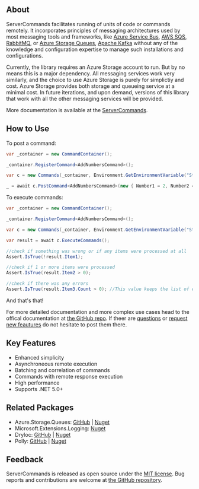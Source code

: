 ﻿## About

ServerCommands facilitates running of units of code or commands remotely. It incorporates principles of messaging architectures used by most messaging tools and frameworks, like [Azure Service Bus](https://docs.microsoft.com/en-ca/azure/service-bus-messaging/), [AWS SQS](https://aws.amazon.com/sqs/), [RabbitMQ](https://www.rabbitmq.com/), or [Azure Storage Queues](https://docs.microsoft.com/en-ca/azure/storage/queues/storage-dotnet-how-to-use-queues?tabs=dotnet), [Apache Kafka](https://kafka.apache.org/) without any of the knowledge and configuration expertise to manage such installations and configurations. 

Currently, the library requires an Azure Storage account to run. But by no means this is a major dependency. All messaging services work very similarly, and the choice to use Azure Storage is purely for simplictiy and cost. Azure Storage provides both storage and queueing service at a minimal cost. In future iterations, and upon demand, versions of this library that work with all the other messaging services will be provided.  


More documentation is available at the [ServerCommands](https://github.com/hgjura/ServerTools.ServerCommands).

## How to Use

To post a command:
```csharp
var _container = new CommandContainer();

_container.RegisterCommand<AddNumbersCommand>();

var c = new Commands(_container, Environment.GetEnvironmentVariable("StorageAccounName"), Environment.GetEnvironmentVariable("StorageAccountKey"));

_ = await c.PostCommand<AddNumbersCommand>(new { Number1 = 2, Number2 = 3 });
```

To execute commands:

```csharp
var _container = new CommandContainer();

_container.RegisterCommand<AddNumbersCommand>();

var c = new Commands(_container, Environment.GetEnvironmentVariable("StorageAccounName"), Environment.GetEnvironmentVariable("StorageAccountKey"));

var result = await c.ExecuteCommands();

//check if something was wrong or if any items were processed at all
Assert.IsTrue(!result.Item1);

//check if 1 or more items were processed
Assert.IsTrue(result.Item2 > 0);

//check if there was any errors
Assert.IsTrue(result.Item3.Count > 0); //This value keeps the list of error messages that were encountered. After retrying 5 times the command is moved to the deadletterqueue.

```

And that's that!

For more detailed documentation and more complex use cases head to the offical documentation at [the GitHub repo](https://github.com/hgjura/ServerTools.ServerCommands). If theer are [questions](https://github.com/hgjura/ServerTools.ServerCommands/issues/new?assignees=hgjura&labels=question&title=ask%3A+) or [request new feautures](https://github.com/hgjura/ServerTools.ServerCommands/issues/new?assignees=hgjura&labels=request&title=newfeature%3A+) do not hesitate to post them there.


## Key Features

* Enhanced simplicity
* Asynchroneous remote execution
* Batching and correlation of commands
* Commands with remote response execution
* High performance
* Supports .NET 5.0+

## Related Packages

* Azure.Storage.Queues: [GitHub](https://github.com/Azure/azure-sdk-for-net) | [Nuget](Azure.Storage.Queues)
* Microsoft.Extensions.Logging: [Nuget](https://www.nuget.org/packages/Microsoft.Extensions.Logging)
* DryIoc: [GitHub](https://github.com/dadhi/DryIoc) | [Nuget](https://www.nuget.org/packages/DryIoc.dll/)
* Polly: [GitHub](https://github.com/App-vNext/Polly) | [Nuget](https://www.nuget.org/packages/polly)


## Feedback

ServerCommands is released as open source under the [MIT license](https://github.com/hgjura/ServerTools.ServerCommands/blob/main/LICENSE). Bug reports and contributions are welcome at [the GitHub repository](https://github.com/hgjura/ServerTools.ServerCommands/issues).
